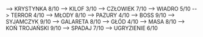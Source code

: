 --> KRYSTYNKA       8/10
--> KILOF           3/10
--> CZŁOWIEK        7/10
--> WIADRO          5/10
--> TERROR          4/10
--> MŁODY           8/10
--> PAZURY          4/10
--> BOSS            9/10
--> SYJAMCZYK       9/10
--> GALARETA        8/10
--> GŁÓD            4/10
--> MASA            8/10
--> KOŃ TROJAŃSKI   9/10
--> SPADAJ          7/10
--> UGRYZIENIE      6/10